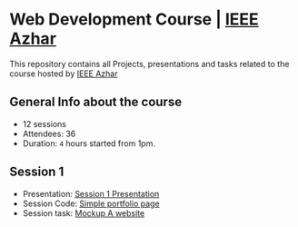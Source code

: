 # Web Development Course | [IEEE Azhar](https://www.facebook.com/IEEE.AlAzhar)

This repository contains all Projects, presentations and tasks related to the course hosted by [IEEE Azhar](https://www.facebook.com/IEEE.AlAzhar)

## General Info about the course

- 12 sessions
- Attendees: 36
- Duration: `4` hours started from 1pm.

## Session 1

- Presentation: [Session 1 Presentation](https://docs.google.com/presentation/d/1l2zea2wZmfIadyODijcjP7vArT4e4skyyAEqnqYOqNo/edit?usp=sharing)
- Session Code: [Simple portfolio page](https://github.com/mohamedsaad4/Web-development-Code-Baker-6.0-course--IEEE/tree/session1/code)
- Session task: [Mockup A website](https://github.com/mohamedsaad4/Web-development-Code-Baker-6.0-course--IEEE/tree/session1/task)
